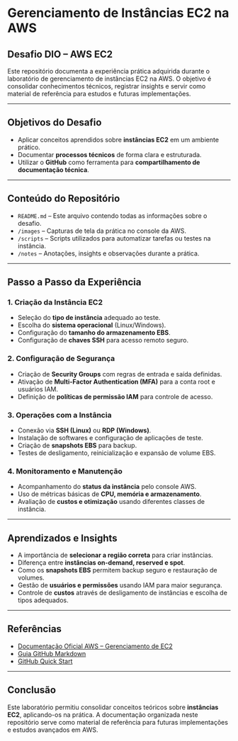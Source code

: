 # Gerenciamento de Instâncias EC2 na AWS

## Desafio DIO – AWS EC2

Este repositório documenta a experiência prática adquirida durante o laboratório de gerenciamento de instâncias EC2 na AWS. O objetivo é consolidar conhecimentos técnicos, registrar insights e servir como material de referência para estudos e futuras implementações.

---

## Objetivos do Desafio

- Aplicar conceitos aprendidos sobre **instâncias EC2** em um ambiente prático.  
- Documentar **processos técnicos** de forma clara e estruturada.  
- Utilizar o **GitHub** como ferramenta para **compartilhamento de documentação técnica**.  

---

## Conteúdo do Repositório

- `README.md` – Este arquivo contendo todas as informações sobre o desafio.  
- `/images` – Capturas de tela da prática no console da AWS.  
- `/scripts` – Scripts utilizados para automatizar tarefas ou testes na instância.  
- `/notes` – Anotações, insights e observações durante a prática.  

---

## Passo a Passo da Experiência

### 1. Criação da Instância EC2

- Seleção do **tipo de instância** adequado ao teste.  
- Escolha do **sistema operacional** (Linux/Windows).  
- Configuração do **tamanho do armazenamento EBS**.  
- Configuração de **chaves SSH** para acesso remoto seguro.  

### 2. Configuração de Segurança

- Criação de **Security Groups** com regras de entrada e saída definidas.  
- Ativação de **Multi-Factor Authentication (MFA)** para a conta root e usuários IAM.  
- Definição de **políticas de permissão IAM** para controle de acesso.  

### 3. Operações com a Instância

- Conexão via **SSH (Linux)** ou **RDP (Windows)**.  
- Instalação de softwares e configuração de aplicações de teste.  
- Criação de **snapshots EBS** para backup.  
- Testes de desligamento, reinicialização e expansão de volume EBS.  

### 4. Monitoramento e Manutenção

- Acompanhamento do **status da instância** pelo console AWS.  
- Uso de métricas básicas de **CPU, memória e armazenamento**.  
- Avaliação de **custos e otimização** usando diferentes classes de instância.  

---

## Aprendizados e Insights

- A importância de **selecionar a região correta** para criar instâncias.  
- Diferença entre **instâncias on-demand, reserved e spot**.  
- Como os **snapshots EBS** permitem backup seguro e restauração de volumes.  
- Gestão de **usuários e permissões** usando IAM para maior segurança.  
- Controle de **custos** através de desligamento de instâncias e escolha de tipos adequados.  

---

## Referências

- [Documentação Oficial AWS – Gerenciamento de EC2](https://docs.aws.amazon.com/ec2/)  
- [Guia GitHub Markdown](https://guides.github.com/features/mastering-markdown/)  
- [GitHub Quick Start](https://docs.github.com/en/get-started/quickstart)  

---

## Conclusão

Este laboratório permitiu consolidar conceitos teóricos sobre **instâncias EC2**, aplicando-os na prática. A documentação organizada neste repositório serve como material de referência para futuras implementações e estudos avançados em AWS.
